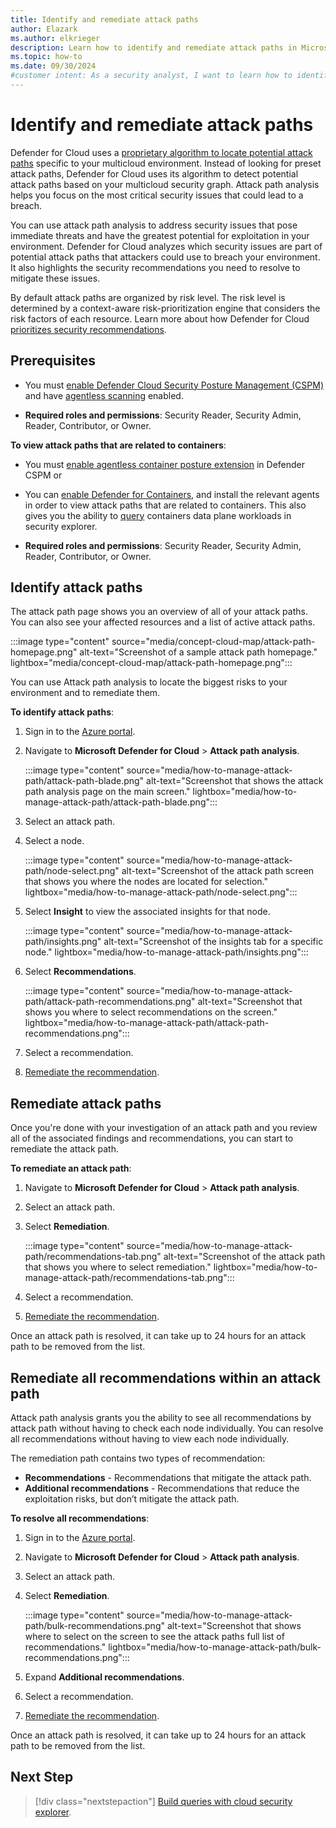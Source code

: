 ```yaml
---
title: Identify and remediate attack paths
author: Elazark
ms.author: elkrieger
description: Learn how to identify and remediate attack paths in Microsoft Defender for Cloud and enhance the security of your environment.
ms.topic: how-to
ms.date: 09/30/2024
#customer intent: As a security analyst, I want to learn how to identify and remediate attack paths in Microsoft Defender for Cloud so that I can enhance the security of my environment.
---
```


# Identify and remediate attack paths

Defender for Cloud uses a [proprietary algorithm to locate potential attack paths](concept-attack-path.md#what-is-an-attack-path) specific to your multicloud environment. Instead of looking for preset attack paths, Defender for Cloud uses its algorithm to detect potential attack paths based on your multicloud security graph. Attack path analysis helps you focus on the most critical security issues that could lead to a breach.

You can use attack path analysis to address security issues that pose immediate threats and have the greatest potential for exploitation in your environment. Defender for Cloud analyzes which security issues are part of potential attack paths that attackers could use to breach your environment. It also highlights the security recommendations you need to resolve to mitigate these issues.

By default attack paths are organized by risk level. The risk level is determined by a context-aware risk-prioritization engine that considers the risk factors of each resource. Learn more about how Defender for Cloud [prioritizes security recommendations](risk-prioritization.md).

## Prerequisites

- You must [enable Defender Cloud Security Posture Management (CSPM)](enable-enhanced-security.md) and have [agentless scanning](enable-vulnerability-assessment-agentless.md) enabled.

- **Required roles and permissions**: Security Reader, Security Admin, Reader, Contributor, or Owner.

**To view attack paths that are related to containers**:

- You must [enable agentless container posture extension](tutorial-enable-cspm-plan.md) in Defender CSPM
    or
- You can [enable Defender for Containers](defender-for-containers-enable.md), and install the relevant agents in order to view attack paths that are related to containers. This also gives you the ability to [query](how-to-manage-cloud-security-explorer.md#build-a-query-with-the-cloud-security-explorer) containers data plane workloads in security explorer.

- **Required roles and permissions**: Security Reader, Security Admin, Reader, Contributor, or Owner.

## Identify attack paths

The attack path page shows you an overview of all of your attack paths. You can also see your affected resources and a list of active attack paths.

:::image type="content" source="media/concept-cloud-map/attack-path-homepage.png" alt-text="Screenshot of a sample attack path homepage." lightbox="media/concept-cloud-map/attack-path-homepage.png":::

You can use Attack path analysis  to locate the biggest risks to your environment and to remediate them.

**To identify attack paths**:

1. Sign in to the [Azure portal](https://portal.azure.com).

1. Navigate to **Microsoft Defender for Cloud** > **Attack path analysis**.

    :::image type="content" source="media/how-to-manage-attack-path/attack-path-blade.png" alt-text="Screenshot that shows the attack path analysis page on the main screen." lightbox="media/how-to-manage-attack-path/attack-path-blade.png":::

1. Select an attack path.

1. Select a node.

    :::image type="content" source="media/how-to-manage-attack-path/node-select.png" alt-text="Screenshot of the attack path screen that shows you where the nodes are located for selection." lightbox="media/how-to-manage-attack-path/node-select.png":::

1. Select **Insight** to view the associated insights for that node.

    :::image type="content" source="media/how-to-manage-attack-path/insights.png" alt-text="Screenshot of the insights tab for a specific node." lightbox="media/how-to-manage-attack-path/insights.png":::

1. Select **Recommendations**.

    :::image type="content" source="media/how-to-manage-attack-path/attack-path-recommendations.png" alt-text="Screenshot that shows you where to select recommendations on the screen." lightbox="media/how-to-manage-attack-path/attack-path-recommendations.png":::

1. Select a recommendation.

1. [Remediate the recommendation](implement-security-recommendations.md).

## Remediate attack paths

Once you're done with your investigation of an attack path and you review all of the associated findings and recommendations, you can start to remediate the attack path.

**To remediate an attack path**:

1. Navigate to **Microsoft Defender for Cloud** > **Attack path analysis**.

1. Select an attack path.

1. Select **Remediation**.

    :::image type="content" source="media/how-to-manage-attack-path/recommendations-tab.png" alt-text="Screenshot of the attack path that shows you where to select remediation." lightbox="media/how-to-manage-attack-path/recommendations-tab.png":::

1. Select a recommendation.

1. [Remediate the recommendation](implement-security-recommendations.md).

Once an attack path is resolved, it can take up to 24 hours for an attack path to be removed from the list.

## Remediate all recommendations within an attack path

Attack path analysis grants you the ability to see all recommendations by attack path without having to check each node individually. You can resolve all recommendations without having to view each node individually.

The remediation path contains two types of recommendation:

- **Recommendations** - Recommendations that mitigate the attack path.
- **Additional recommendations** - Recommendations that reduce the exploitation risks, but don’t mitigate the attack path.

**To resolve all recommendations**:

1. Sign in to the [Azure portal](https://portal.azure.com).

1. Navigate to **Microsoft Defender for Cloud** > **Attack path analysis**.

1. Select an attack path.

1. Select **Remediation**.

    :::image type="content" source="media/how-to-manage-attack-path/bulk-recommendations.png" alt-text="Screenshot that shows where to select on the screen to see the attack paths full list of recommendations." lightbox="media/how-to-manage-attack-path/bulk-recommendations.png":::

1. Expand **Additional recommendations**.

1. Select a recommendation.

1. [Remediate the recommendation](implement-security-recommendations.md).

Once an attack path is resolved, it can take up to 24 hours for an attack path to be removed from the list.

## Next Step

> [!div class="nextstepaction"]
> [Build queries with cloud security explorer](how-to-manage-cloud-security-explorer.md).
